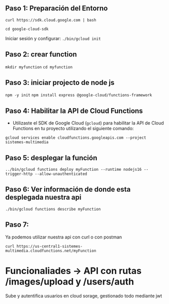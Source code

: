 ## Paso 1: Preparación del Entorno

`curl https://sdk.cloud.google.com | bash`

`cd google-cloud-sdk`

Iniciar sesión y configurar: `./bin/gcloud init` 

## Paso 2: crear function

`mkdir myfunction`
`cd myfunction`

## Paso 3: iniciar projecto de node js

`npm -y init`
`npm install express @google-cloud/functions-framework`


## Paso 4: Habilitar la API de Cloud Functions

- Utilizaste el SDK de Google Cloud (`gcloud`) para habilitar la API de Cloud Functions en tu proyecto utilizando el siguiente comando:

`gcloud services enable cloudfunctions.googleapis.com --project sistemes-multimedia`


## Paso 5: desplegar la función

`../bin/gcloud functions deploy myFunction --runtime nodejs16 --trigger-http --allow-unauthenticated`

## Paso 6: Ver información de donde esta desplegada nuestra api

`./bin/gcloud functions describe myFunction`

## Paso 7:

Ya podemos utilizar nuestra api con curl o con postman

`curl https://us-central1-sistemes-multimedia.cloudfunctions.net/myFunction`


# Funcionaliades -> API con rutas /images/upload y /users/auth 

Sube y autentifica usuarios en cloud sorage, gestionado todo mediante jwt 